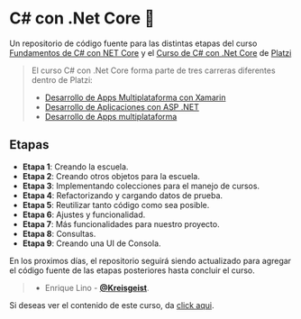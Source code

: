 # C# con .Net Core 💚
Un repositorio de código fuente para las distintas etapas del curso [Fundamentos de C# con NET Core](https://platzi.com/cursos/fundamentos-csharp/ "Fundamentos de C# con NET Core") y el [Curso de C# con .Net Core](https://platzi.com/cursos/c-sharp/ "Curso de C# con .Net Core") de [Platzi](https://platzi.com/ "Platzi")
> El curso C# con .Net Core forma parte de tres carreras diferentes dentro de Platzi:
> - [Desarrollo de Apps Multiplataforma con Xamarin](https://platzi.com/multiplataforma-xamarin/ "Desarrollo de Apps Multiplataforma con Xamarin")
> - [Desarrollo de Aplicaciones con ASP .NET](https://platzi.com/asp-net/ "Desarrollo de Aplicaciones con ASP .NET")
> - [Desarrollo de Apps multiplataforma](https://platzi.com/multiplataforma/ "Desarrollo de Apps multiplataforma")


## Etapas
* **Etapa 1**: Creando la escuela.
* **Etapa 2**: Creando otros objetos para la escuela.
* **Etapa 3**: Implementando colecciones para el manejo de cursos.
* **Etapa 4**: Refactorizando y cargando datos de prueba.
* **Etapa 5**: Reutilizar tanto código como sea posible.
* **Etapa 6**: Ajustes y funcionalidad.
* **Etapa 7**: Más funcionalidades para nuestro proyecto.
* **Etapa 8**: Consultas.
* **Etapa 9**: Creando una UI de Consola.

En los proximos días, el repositorio seguirá siendo actualizado para agregar el código fuente de las etapas posteriores hasta concluir el curso.
> - Enrique Lino - [**@Kreisgeist**](https://twitter.com/Kreisgeist "Twitter").

Si deseas ver el contenido de este curso, da [click aqui](https://platzi.com/cursos/c-sharp/ "a ver el curso").
